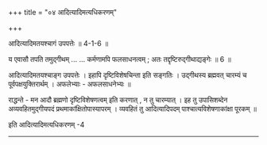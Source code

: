 +++
title = "०४ आदित्यादिमत्यधिकरणम्"

+++

आदित्यादिमतयश्चागं उपपत्तेः ॥ 4-1-6 ॥

य एवासौ तपति तमुद्गीथम् ... ... कर्मणामपि फलसाधनत्वम् ; अतः तद्दृष्टिरुद्गीथाद्यङ्गेः ॥ 6 ॥

आदित्यादिमतयश्चाङ्ग उपपत्तेः । इहापि दृष्टिविशेषचिन्ता इति सङ्गतिः । उद्गीथस्य ब्रह्मवत् चारम्यं च पूर्वपक्षयुक्तिरार्थम् । अफलेभ्याः - अफलसाधनेभ्यः ॥

राद्धन्ते - मन आदौ ब्रह्मणो दृष्टिविशेषणत्वम् इति करणात् , न तु चारम्यात् । इह तु उपासिशब्देन अव्यवहितमुद्गीयपदं प्रथमाकांक्षितोपास्यापरम् । व्यवहितं तु आदित्यादिपदम् पाश्चात्यविशेषणाकांक्षा पूरकम् ॥

इति आदित्यादिमत्यधिकरणम् -4

------
